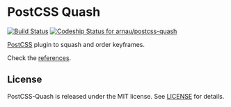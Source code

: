 # PostCSS Quash

[![Build Status](https://travis-ci.org/arnau/postcss-quash.svg?branch=v0.2.0)](https://travis-ci.org/arnau/postcss-quash)
[![Codeship Status for arnau/postcss-quash](https://codeship.com/projects/bce31c80-db01-0133-f0e7-5294f413e927/status?branch=master)](https://codeship.com/projects/143886)


[PostCSS](https://github.com/postcss/postcss) plugin to squash and order keyframes.

Check the [references](./reference).

## License

PostCSS-Quash is released under the MIT license. See [LICENSE](./LICENSE) for details.
